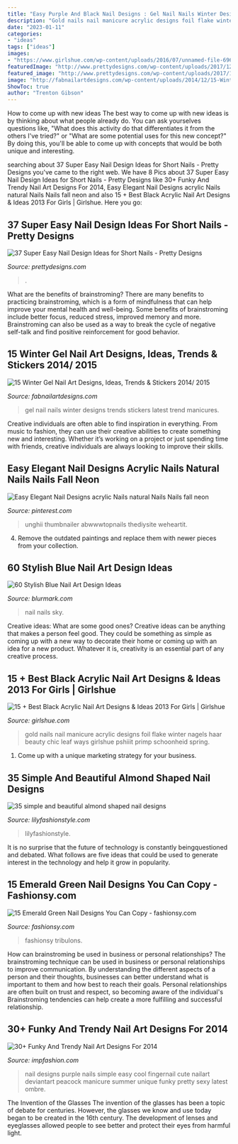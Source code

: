 ```yaml
---
title: "Easy Purple And Black Nail Designs : Gel Nail Nails Winter Designs Trends Stickers Latest Trend Manicures"
description: "Gold nails nail manicure acrylic designs foil flake winter nagels haar beauty chic leaf ways girlshue pshiiit primp schoonheid spring"
date: "2023-01-11"
categories:
- "ideas"
tags: ["ideas"]
images:
- "https://www.girlshue.com/wp-content/uploads/2016/07/unnamed-file-6960.jpg"
featuredImage: "http://www.prettydesigns.com/wp-content/uploads/2017/12/37-super-easy-nail-design-ideas-for-short-nails-10.jpg"
featured_image: "http://www.prettydesigns.com/wp-content/uploads/2017/12/37-super-easy-nail-design-ideas-for-short-nails-10.jpg"
image: "http://fabnailartdesigns.com/wp-content/uploads/2014/12/15-Winter-Gel-Nail-Art-Designs-Ideas-Trends-Stickers-2014-2015-13.jpg"
ShowToc: true
author: "Trenton Gibson"
---
```



How to come up with new ideas
The best way to come up with new ideas is by thinking about what people already do. You can ask yourselves questions like, "What does this activity do that differentiates it from the others I've tried?" or "What are some potential uses for this new concept?" By doing this, you'll be able to come up with concepts that would be both unique and interesting.

	

		
searching about 37 Super Easy Nail Design Ideas for Short Nails - Pretty Designs you've came to the right web. We have 8 Pics about 37 Super Easy Nail Design Ideas for Short Nails - Pretty Designs like 30+ Funky And Trendy Nail Art Designs For 2014, Easy Elegant Nail Designs acrylic Nails natural Nails Nails fall neon and also 15 + Best Black Acrylic Nail Art Designs &amp; Ideas 2013 For Girls | Girlshue. Here you go:
		
    
## 37 Super Easy Nail Design Ideas For Short Nails - Pretty Designs

<img loading=lazy src="http://www.prettydesigns.com/wp-content/uploads/2017/12/37-super-easy-nail-design-ideas-for-short-nails-10.jpg" onerror="this.onerror=null;this.src='https://tse4.mm.bing.net/th?id=OIP.gjpVq83SilKXaeKV3FxGBAHaHa&amp;pid=15.1';" alt="37 Super Easy Nail Design Ideas for Short Nails - Pretty Designs">

_Source: prettydesigns.com_

>. 

	

What are the benefits of brainstroming?
There are many benefits to practicing brainstroming, which is a form of mindfulness that can help improve your mental health and well-being. Some benefits of brainstroming include better focus, reduced stress, improved memory and more. Brainstroming can also be used as a way to break the cycle of negative self-talk and find positive reinforcement for good behavior.

    
## 15 Winter Gel Nail Art Designs, Ideas, Trends &amp; Stickers 2014/ 2015

<img loading=lazy src="http://fabnailartdesigns.com/wp-content/uploads/2014/12/15-Winter-Gel-Nail-Art-Designs-Ideas-Trends-Stickers-2014-2015-13.jpg" onerror="this.onerror=null;this.src='https://tse2.mm.bing.net/th?id=OIP.Qi2NeM65ME-TzOB6OilWiwHaLD&amp;pid=15.1';" alt="15 Winter Gel Nail Art Designs, Ideas, Trends &amp; Stickers 2014/ 2015">

_Source: fabnailartdesigns.com_

>gel nail nails winter designs trends stickers latest trend manicures. 

	

Creative individuals are often able to find inspiration in everything. From music to fashion, they can use their creative abilities to create something new and interesting. Whether it’s working on a project or just spending time with friends, creative individuals are always looking to improve their skills.

    
## Easy Elegant Nail Designs Acrylic Nails Natural Nails Nails Fall Neon

<img loading=lazy src="https://i.pinimg.com/736x/97/84/3f/97843f18225fa8a7edc9830f3885024a.jpg" onerror="this.onerror=null;this.src='https://tse4.mm.bing.net/th?id=OIP.HfYRjSTyFi4P-R4FuwIipgHaHa&amp;pid=15.1';" alt="Easy Elegant Nail Designs acrylic Nails natural Nails Nails fall neon">

_Source: pinterest.com_

>unghii thumbnailer abwwwtopnails thediysite weheartit. 

	

4. Remove the outdated paintings and replace them with newer pieces from your collection. 

    
## 60 Stylish Blue Nail Art Design Ideas

<img loading=lazy src="https://www.blurmark.com/wp-content/uploads/2017/04/Sky-Blue-Nails.jpg" onerror="this.onerror=null;this.src='https://tse2.mm.bing.net/th?id=OIP.ravv2I7BDMp7CulZBiBBUgHaII&amp;pid=15.1';" alt="60 Stylish Blue Nail Art Design Ideas">

_Source: blurmark.com_

>nail nails sky. 

	

Creative ideas: What are some good ones?
Creative ideas can be anything that makes a person feel good. They could be something as simple as coming up with a new way to decorate their home or coming up with an idea for a new product. Whatever it is, creativity is an essential part of any creative process.

    
## 15 + Best Black Acrylic Nail Art Designs &amp; Ideas 2013 For Girls | Girlshue

<img loading=lazy src="https://www.girlshue.com/wp-content/uploads/2016/07/unnamed-file-6960.jpg" onerror="this.onerror=null;this.src='https://tse3.mm.bing.net/th?id=OIP.m6-lJtjQtoRkcdjKsBv9wwHaLH&amp;pid=15.1';" alt="15 + Best Black Acrylic Nail Art Designs &amp; Ideas 2013 For Girls | Girlshue">

_Source: girlshue.com_

>gold nails nail manicure acrylic designs foil flake winter nagels haar beauty chic leaf ways girlshue pshiiit primp schoonheid spring. 

	

1. Come up with a unique marketing strategy for your business.

    
## 35 Simple And Beautiful Almond Shaped Nail Designs

<img loading=lazy src="https://lilyfashionstyle.com/wp-content/uploads/2021/04/33-4-769x1154.jpg" onerror="this.onerror=null;this.src='https://tse1.mm.bing.net/th?id=OIP.gUrL4l83LpXQjiZvNi5dVwHaLH&amp;pid=15.1';" alt="35 simple and beautiful almond shaped nail designs">

_Source: lilyfashionstyle.com_

>lilyfashionstyle. 

	

It is no surprise that the future of technology is constantly beingquestioned and debated. What follows are five ideas that could be used to generate interest in the technology and help it grow in popularity.

    
## 15 Emerald Green Nail Designs You Can Copy - Fashionsy.com

<img loading=lazy src="https://fashionsy.com/wp-content/uploads/2015/12/celtic-nail-art-celtique-saint-patrick-saint-george-a-england-swatch-stamping-bundle-monster-barry-m-foils-effect-manucure-vertt-et-dore-bague-claddagh-buffy-2.jpg" onerror="this.onerror=null;this.src='https://tse3.mm.bing.net/th?id=OIP.w4WcxjqIrB-UimlgUJsrLAHaJ3&amp;pid=15.1';" alt="15 Emerald Green Nail Designs You Can Copy - fashionsy.com">

_Source: fashionsy.com_

>fashionsy tribulons. 

	

How can brainstroming be used in business or personal relationships?
The brainstroming technique can be used in business or personal relationships to improve communication. By understanding the different aspects of a person and their thoughts, businesses can better understand what is important to them and how best to reach their goals. Personal relationships are often built on trust and respect, so becoming aware of the individual's Brainstroming tendencies can help create a more fulfilling and successful relationship.

    
## 30+ Funky And Trendy Nail Art Designs For 2014

<img loading=lazy src="http://th03.deviantart.net/fs70/PRE/f/2011/073/8/1/nail_art_12_by_vickih-d3bn1a3.jpg" onerror="this.onerror=null;this.src='https://tse4.mm.bing.net/th?id=OIP.sBz98c4_S_-mkD3nYEWT5gHaLJ&amp;pid=15.1';" alt="30+ Funky And Trendy Nail Art Designs For 2014">

_Source: impfashion.com_

>nail designs purple nails simple easy cool fingernail cute nailart deviantart peacock manicure summer unique funky pretty sexy latest ombre. 

	

The Invention of the Glasses
The invention of the glasses has been a topic of debate for centuries. However, the glasses we know and use today began to be created in the 16th century. The development of lenses and eyeglasses allowed people to see better and protect their eyes from harmful light.

